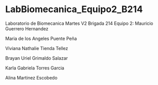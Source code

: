 # LabBiomecanica_Equipo2_B214
Laboratorio de Biomecanica 
Martes V2 Brigada 214
Equipo 2:
Mauricio Guerrero Hernandez 

Maria de los Angeles Puente Peña

Viviana Nathalie Tienda Tellez

Brayan Uriel Grimaldo Salazar

Karla Gabriela Torres Garcia

Alina Martinez Escobedo
